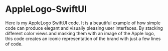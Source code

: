 # AppleLogo-SwiftUI

Here is my AppleLogo SwiftUI code. 
It is a beautiful example of how simple code can produce elegant and visually pleasing user interfaces. 
By stacking different color views and masking them with an image of the Apple logo, this code creates an iconic representation of the brand with just a few lines of code.
